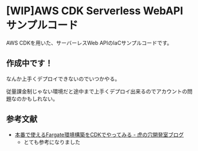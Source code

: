 # [WIP]AWS CDK Serverless WebAPI サンプルコード

AWS CDKを用いた、サーバーレスWeb APIのIaCサンプルコードです。

## 作成中です！

なんか上手くデプロイできないのでいつかやる。

従量課金制じゃない環境だと途中まで上手くデプロイ出来るのでアカウントの問題なのかもしれない。

## 参考文献

- [本番で使えるFargate環境構築をCDKでやってみる - 虎の穴開発室ブログ](https://toranoana-lab.hatenablog.com/entry/2024/08/15/130000?_gl=1*1slex9h*_gcl_au*MTQ1NDgyNDA4MC4xNzIyOTI2Mzkw)
  - とても参考になりました
